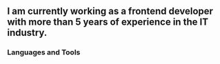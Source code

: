 I am currently working as a frontend developer with more than 5 years of experience in the IT industry.
---
### Languages and Tools

